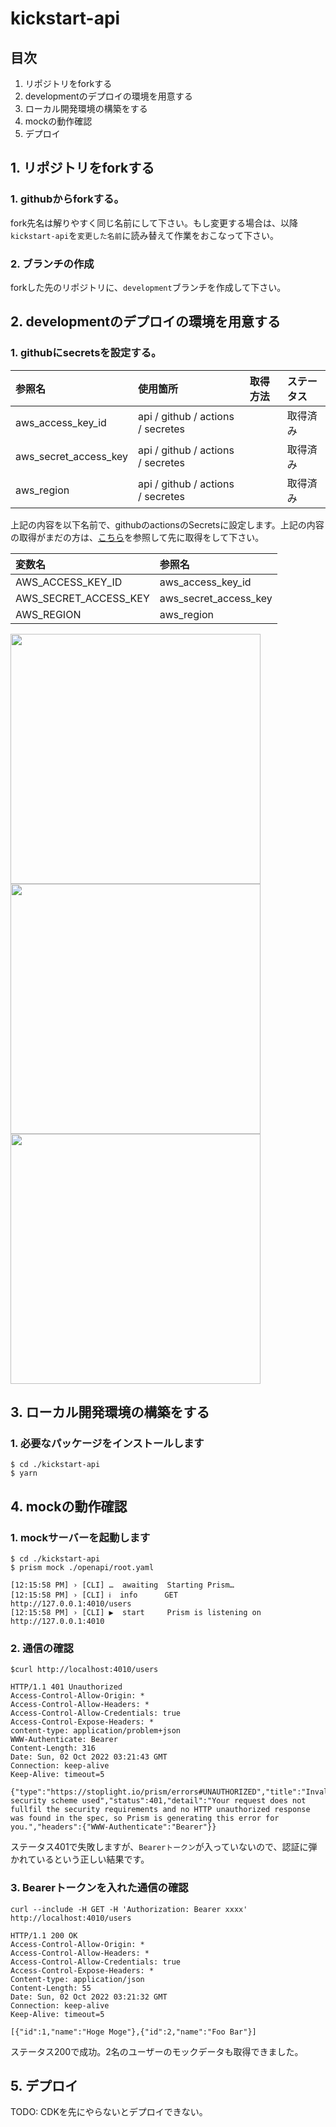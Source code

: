 # kickstart-api

## 目次
1. リポジトリをforkする
2. developmentのデプロイの環境を用意する
3. ローカル開発環境の構築をする
4. mockの動作確認
5. デプロイ

## 1. リポジトリをforkする
### 1. githubからforkする。
fork先名は解りやすく同じ名前にして下さい。もし変更する場合は、以降`kickstart-api`を`変更した名前`に読み替えて作業をおこなって下さい。

### 2. ブランチの作成
forkした先のリポジトリに、`development`ブランチを作成して下さい。

## 2. developmentのデプロイの環境を用意する
### 1. githubにsecretsを設定する。

| 参照名 | 使用箇所 | 取得方法 | ステータス |
| :--- | :--- | :--- | :--- |
| aws_access_key_id | api / github / actions / secretes |  | 取得済み |
| aws_secret_access_key | api / github / actions / secretes |  | 取得済み |
| aws_region | api / github / actions / secretes |  | 取得済み |

上記の内容を以下名前で、githubのactionsのSecretsに設定します。上記の内容の取得がまだの方は、[こちら](https://github.com/yokohama/kickstart/blob/main/README.md#kickstart-1)を参照して先に取得をして下さい。

| 変数名 | 参照名 |
| :--- | :--- |
| AWS_ACCESS_KEY_ID | aws_access_key_id |
| AWS_SECRET_ACCESS_KEY | aws_secret_access_key |
| AWS_REGION | aws_region |

<img src="https://user-images.githubusercontent.com/1023421/193436088-07c7bf0d-5f06-4006-affb-13172e458949.png" width="400">

<img src="https://user-images.githubusercontent.com/1023421/193436108-65696dc7-ea34-4d03-967e-7f04182aadb3.png" width="400">

<img src="https://user-images.githubusercontent.com/1023421/193436277-18b88ba9-9bba-4d7f-9fd7-3f935c39a03d.png" width="400">

## 3. ローカル開発環境の構築をする
### 1. 必要なパッケージをインストールします
```
$ cd ./kickstart-api
$ yarn
```

## 4. mockの動作確認
### 1. mockサーバーを起動します
```
$ cd ./kickstart-api
$ prism mock ./openapi/root.yaml

[12:15:58 PM] › [CLI] …  awaiting  Starting Prism…
[12:15:58 PM] › [CLI] ℹ  info      GET        http://127.0.0.1:4010/users
[12:15:58 PM] › [CLI] ▶  start     Prism is listening on http://127.0.0.1:4010
```

### 2. 通信の確認
```
$curl http://localhost:4010/users

HTTP/1.1 401 Unauthorized
Access-Control-Allow-Origin: *
Access-Control-Allow-Headers: *
Access-Control-Allow-Credentials: true
Access-Control-Expose-Headers: *
content-type: application/problem+json
WWW-Authenticate: Bearer
Content-Length: 316
Date: Sun, 02 Oct 2022 03:21:43 GMT
Connection: keep-alive
Keep-Alive: timeout=5

{"type":"https://stoplight.io/prism/errors#UNAUTHORIZED","title":"Invalid security scheme used","status":401,"detail":"Your request does not fullfil the security requirements and no HTTP unauthorized response was found in the spec, so Prism is generating this error for you.","headers":{"WWW-Authenticate":"Bearer"}}
```
ステータス401で失敗しますが、`Bearerトークン`が入っていないので、認証に弾かれているという正しい結果です。

### 3. Bearerトークンを入れた通信の確認
```
curl --include -H GET -H 'Authorization: Bearer xxxx' http://localhost:4010/users

HTTP/1.1 200 OK
Access-Control-Allow-Origin: *
Access-Control-Allow-Headers: *
Access-Control-Allow-Credentials: true
Access-Control-Expose-Headers: *
Content-type: application/json
Content-Length: 55
Date: Sun, 02 Oct 2022 03:21:32 GMT
Connection: keep-alive
Keep-Alive: timeout=5

[{"id":1,"name":"Hoge Moge"},{"id":2,"name":"Foo Bar"}]
```
ステータス200で成功。2名のユーザーのモックデータも取得できました。

## 5. デプロイ

TODO: CDKを先にやらないとデプロイできない。


